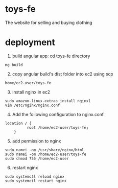 # toys-fe
The website for selling and buying clothing

# deployment
1. build angular app: cd toys-fe directory
```
ng build
```
2. copy angular build's dist folder into ec2 using scp
```.env
home/ec2-user/toys-fe
```
3. install nginx in ec2
```.env
sudo amazon-linux-extras install nginx1
vim /etc/nginx/nginx.conf
```
4. Add the following configuration to nginx.conf
```.env
location / { 
	      root /home/ec2-user/toys-fe;
	}
``` 
5. add permission to nginx
```.env
sudo namei -om /usr/share/nginx/html
sudo namei -om /home/ec2-user/toys-fe
sudo chmod 755 /home/ec2-user
``` 
6. restart nginx
```.env
sudo systemctl reload nginx
sudo systemctl restart nginx
``` 
